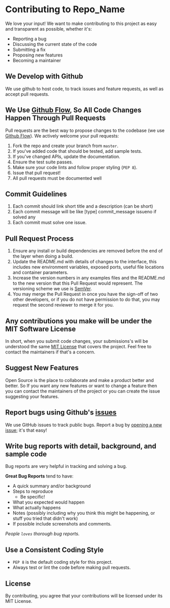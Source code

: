 # Contributing to Repo_Name
We love your input! We want to make contributing to this project as easy and transparent as possible, whether it's:

- Reporting a bug
- Discussing the current state of the code
- Submitting a fix
- Proposing new features
- Becoming a maintainer

## We Develop with Github
We use github to host code, to track issues and feature requests, as well as accept pull requests.

## We Use [Github Flow](https://guides.github.com/introduction/flow/index.html), So All Code Changes Happen Through Pull Requests
Pull requests are the best way to propose changes to the codebase (we use [Github Flow](https://guides.github.com/introduction/flow/index.html)). We actively welcome your pull requests:

1. Fork the repo and create your branch from `master`.
2. If you've added code that should be tested, add sample tests.
3. If you've changed APIs, update the documentation.
4. Ensure the test suite passes.
5. Make sure your code lints and follow proper styling (`PEP 8`).
6. Issue that pull request!
7. All pull requests must be documented well

## Commit Guidelines

1. Each commit should link short title and a description (can be short)
2. Each commit message will be like [type] commit_message issueno if solved any
3. Each commit must solve one issue.

## Pull Request Process

1. Ensure any install or build dependencies are removed before the end of the layer when doing a 
   build.
2. Update the README.md with details of changes to the interface, this includes new environment 
   variables, exposed ports, useful file locations and container parameters.
3. Increase the version numbers in any examples files and the README.md to the new version that this
   Pull Request would represent. The versioning scheme we use is [SemVer](http://semver.org/).
4. You may merge the Pull Request in once you have the sign-off of two other developers, or if you 
   do not have permission to do that, you may request the second reviewer to merge it for you.

## Any contributions you make will be under the MIT Software License
In short, when you submit code changes, your submissions's will be understood the same [MIT License](http://choosealicense.com/licenses/mit/) that covers the project. Feel free to contact the maintainers if that's a concern.

## Suggest New Features
Open Source is the place to collaborate and make a product better and better. So If you want any new features or want to change a feature then you can contact the maintainers of the project or you can create the issue suggesting your features.

## Report bugs using Github's [issues](https://linktotheissuespage)
We use GitHub issues to track public bugs. Report a bug by [opening a new issue](); it's that easy!

## Write bug reports with detail, background, and sample code
Bug reports are very helpful in tracking and solving a bug.

**Great Bug Reports** tend to have:

- A quick summary and/or background
- Steps to reproduce
  - Be specific!
- What you expected would happen
- What actually happens
- Notes (possibly including why you think this might be happening, or stuff you tried that didn't work)
- If possible include screenshots and comments.

*People `loves` thorough bug reports.*

## Use a Consistent Coding Style
- `PEP 8` is the default coding style for this project.
- Always test or lint the code before making pull requests.

## License
By contributing, you agree that your contributions will be licensed under its MIT License.
